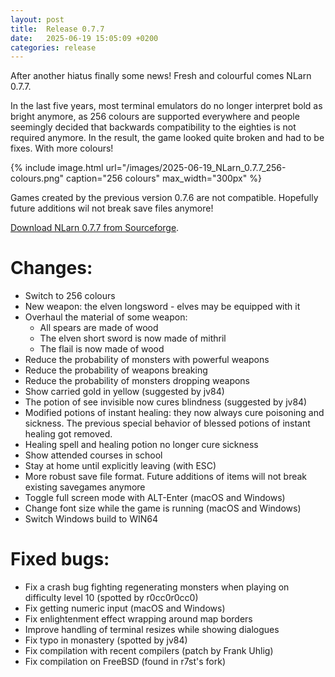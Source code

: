```yaml
---
layout: post
title:  Release 0.7.7
date:   2025-06-19 15:05:09 +0200
categories: release
---
```


After another hiatus finally some news! Fresh and colourful comes NLarn 0.7.7.

In the last five years, most terminal emulators do no longer interpret bold
as bright anymore, as 256 colours are supported everywhere and people seemingly
decided that backwards compatibility to the eighties is not required anymore.
In the result, the game looked quite broken and had to be fixes. With more
colours!

{% include image.html url="/images/2025-06-19_NLarn_0.7.7_256-colours.png" caption="256 colours" max_width="300px" %}

Games created by the previous version 0.7.6 are not compatible. Hopefully
future additions wil not break save files anymore!

[Download NLarn 0.7.7 from Sourceforge](http://sourceforge.net/projects/nlarn/files/nlarn/0.7.7/).

# Changes:
* Switch to 256 colours
* New weapon: the elven longsword - elves may be equipped with it
* Overhaul the material of some weapon:
  * All spears are made of wood
  * The elven short sword is now made of mithril
  * The flail is now made of wood
* Reduce the probability of monsters with powerful weapons
* Reduce the probability of weapons breaking
* Reduce the probability of monsters dropping weapons
* Show carried gold in yellow (suggested by jv84)
* The potion of see invisible now cures blindness (suggested by jv84)
* Modified potions of instant healing: they now always cure poisoning
  and sickness. The previous special behavior of blessed potions of
  instant healing got removed.
* Healing spell and healing potion no longer cure sickness
* Show attended courses in school
* Stay at home until explicitly leaving (with ESC)
* More robust save file format. Future additions of items will not break
  existing savegames anymore
* Toggle full screen mode with ALT-Enter (macOS and Windows)
* Change font size while the game is running (macOS and Windows)
* Switch Windows build to WIN64

# Fixed bugs:
* Fix a crash bug fighting regenerating monsters when playing on
  difficulty level 10 (spotted by r0cc0r0cc0)
* Fix getting numeric input (macOS and Windows)
* Fix enlightenment effect wrapping around map borders
* Improve handling of terminal resizes while showing dialogues
* Fix typo in monastery (spotted by jv84)
* Fix compilation with recent compilers (patch by Frank Uhlig)
* Fix compilation on FreeBSD (found in r7st's fork)

